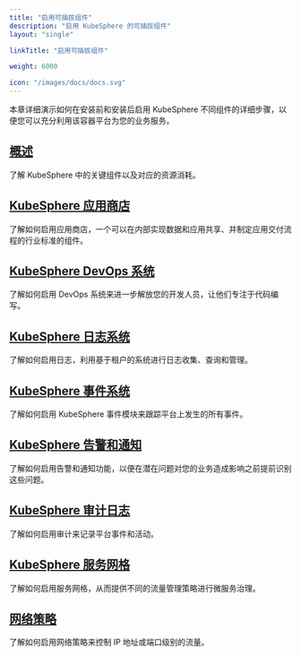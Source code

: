 ```yaml
---
title: "启用可插拔组件"
description: "启用 KubeSphere 的可插拔组件"
layout: "single"

linkTitle: "启用可插拔组件"

weight: 6000

icon: "/images/docs/docs.svg"
---
```


本章详细演示如何在安装前和安装后启用 KubeSphere 不同组件的详细步骤，以便您可以充分利用该容器平台为您的业务服务。

## [概述](../pluggable-components/overview/)

了解 KubeSphere 中的关键组件以及对应的资源消耗。

## [KubeSphere 应用商店](../pluggable-components/app-store/)

了解如何启用应用商店，一个可以在内部实现数据和应用共享、并制定应用交付流程的行业标准的组件。

## [KubeSphere DevOps 系统](../pluggable-components/devops/)

了解如何启用 DevOps 系统来进一步解放您的开发人员，让他们专注于代码编写。

## [KubeSphere 日志系统](../pluggable-components/logging/)

了解如何启用日志，利用基于租户的系统进行日志收集、查询和管理。

## [KubeSphere 事件系统](../pluggable-components/events/)

了解如何启用 KubeSphere 事件模块来跟踪平台上发生的所有事件。

## [KubeSphere 告警和通知](../pluggable-components/alerting-notification/)

了解如何启用告警和通知功能，以便在潜在问题对您的业务造成影响之前提前识别这些问题。

## [KubeSphere 审计日志](../pluggable-components/auditing-logs/)

了解如何启用审计来记录平台事件和活动。

## [KubeSphere 服务网格](../pluggable-components/service-mesh/)

了解如何启用服务网格，从而提供不同的流量管理策略进行微服务治理。

## [网络策略](../pluggable-components/network-policy/)

了解如何启用网络策略来控制 IP 地址或端口级别的流量。
